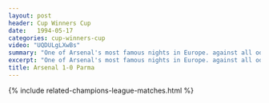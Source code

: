 ```yaml
---
layout: post
header: Cup Winners Cup
date:   1994-05-17
categories: cup-winners-cup
video: "UQDULgLXwBs"
summary: "One of Arsenal's most famous nights in Europe. against all odds Arsenal Beat Parma 1-0 thanks to Alan Smith's  fabulous volley"
excerpt: "One of Arsenal's most famous nights in Europe. against all odds Arsenal Beat Parma 1-0 thanks to Alan Smith's  fabulous volley"
title: Arsenal 1-0 Parma
---
```


{% include related-champions-league-matches.html  %}